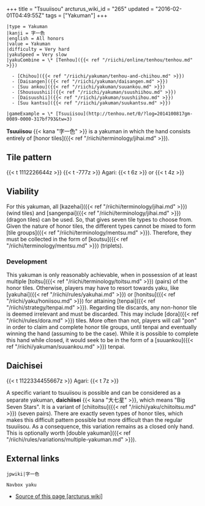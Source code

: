 +++
title = "Tsuuiisou"
arcturus_wiki_id = "265"
updated = "2016-02-01T04:49:55Z"
tags = ["Yakuman"]
+++

```yaku
|type = Yakuman
|kanji = 字一色
|english = All honors
|value = Yakuman
|difficulty = Very hard
|yakuSpeed = Very slow
|yakuCombine = \* [Tenhou]({{< ref "/riichi/online/tenhou/tenhou.md" >}})

  - [Chihou]({{< ref "/riichi/yakuman/tenhou-and-chiihou.md" >}})
  - [Daisangen]({{< ref "/riichi/yakuman/daisangen.md" >}})
  - [Suu ankou]({{< ref "/riichi/yakuman/suuankou.md" >}})
  - [Shousuushii]({{< ref "/riichi/yakuman/suushiihou.md" >}})
  - [Daisuushii]({{< ref "/riichi/yakuman/suushiihou.md" >}})
  - [Suu kantsu]({{< ref "/riichi/yakuman/suukantsu.md" >}})

|gameExample = \* [Tsuuiisou](http://tenhou.net/0/?log=2014100817gm-0089-0000-317bf793&tw=3)
```

**Tsuuiisou** {{< kana "字一色" >}} is a yakuman in which the hand consists entirely of [honor
tiles]({{< ref "/riichi/terminology/jihai.md" >}}).

## Tile pattern

{{< t 1112226644z >}} {{< t -777z >}} Agari: {{< t 6z >}} or {{< t 4z >}}

## Viability

For this yakuman, all [kazehai]({{< ref "/riichi/terminology/jihai.md" >}}) (wind tiles) and
[sangenpai]({{< ref "/riichi/terminology/jihai.md" >}}) (dragon tiles) can be used. So, that gives
seven tile types to choose from. Given the nature of honor tiles, the different types cannot be
mixed to form [tile groups]({{< ref "/riichi/terminology/mentsu.md" >}}). Therefore, they must be
collected in the form of [koutsu]({{< ref "/riichi/terminology/mentsu.md" >}}) (triplets).

### Development

This yakuman is only reasonably achievable, when in possession of at least multiple
[toitsu]({{< ref "/riichi/terminology/toitsu.md" >}}) (pairs) of the honor tiles. Otherwise, players
may have to resort towards yaku, like [yakuhai]({{< ref "/riichi/rules/yakuhai.md" >}}) or
[honitsu]({{< ref "/riichi/yaku/honiisou.md" >}}) for attaining
[tenpai]({{< ref "/riichi/strategy/tenpai.md" >}}). Regarding tile discards, any non-honor tile is
deemed irrelevant and must be discarded. This may include
[dora]({{< ref "/riichi/rules/dora.md" >}}) tiles. More often than not, players will call "pon" in
order to claim and complete honor tile groups, until tenpai and eventually winning the hand
(assuming to be the case). While it is possible to complete this hand while closed, it would seek to
be in the form of a [suuankou]({{< ref "/riichi/yakuman/suuankou.md" >}}) tenpai.

## Daichisei

{{< t 1122334455667z >}} Agari: {{< t 7z >}}

A specific variant to tsuuiisou is possible and can be considered as a separate yakuman,
**daichiisei** {{< kana "大七星" >}}, which means "Big Seven Stars". It is a variant of
[chiitoitsu]({{< ref "/riichi/yaku/chiitoitsu.md" >}}) (seven pairs). There are exactly seven types
of honor tiles, which makes this difficult pattern possible but more difficult than the regular
tsuuiisou. As a consequence, this variation remains as a closed only hand. This is optionally worth
[double yakuman]({{< ref "/riichi/rules/variations/multiple-yakuman.md" >}}).

## External links

`jpwiki|字一色`

`Navbox yaku`

- [Source of this page [arcturus wiki]](http://arcturus.su/wiki/Tsuuiisou)
